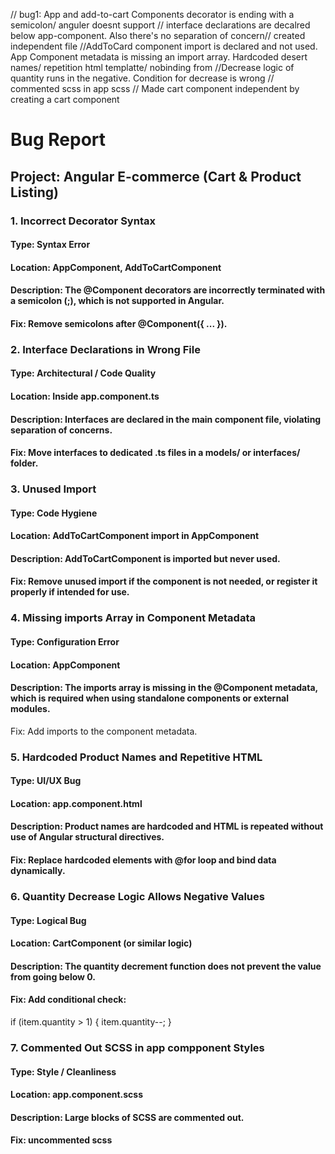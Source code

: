 // bug1: App  and add-to-cart Components decorator is ending with a semicolon/ anguler doesnt support
// interface declarations are decalred below app-component. Also there's no separation of concern// created independent file
//AddToCard component import is declared and not used. App Component metadata is missing an import array.
Hardcoded desert names/ repetition html templatte/ nobinding from 
//Decrease logic of quantity runs in the negative. Condition for decrease is wrong
// commented scss in app scss
// Made cart component independent by creating a cart component 


# Bug Report 
## Project: Angular E-commerce (Cart & Product Listing)
### 1. Incorrect Decorator Syntax
#### Type: Syntax Error

#### Location: AppComponent, AddToCartComponent

#### Description: The @Component decorators are incorrectly terminated with a semicolon (;), which is not supported in Angular.


#### Fix: Remove semicolons after @Component({ ... }).

### 2. Interface Declarations in Wrong File
#### Type: Architectural / Code Quality

#### Location: Inside app.component.ts

#### Description: Interfaces are declared in the main component file, violating separation of concerns.


#### Fix: Move interfaces to dedicated .ts files in a models/ or interfaces/ folder.

### 3. Unused Import
#### Type: Code Hygiene

#### Location: AddToCartComponent import in AppComponent

#### Description: AddToCartComponent is imported but never used.


#### Fix: Remove unused import if the component is not needed, or register it properly if intended for use.

### 4. Missing imports Array in Component Metadata
#### Type: Configuration Error

#### Location: AppComponent

#### Description: The imports array is missing in the @Component metadata, which is required when using standalone components or external modules.


 Fix: Add imports to the component metadata.

### 5. Hardcoded Product Names and Repetitive HTML
#### Type: UI/UX Bug

#### Location: app.component.html

#### Description: Product names are hardcoded and HTML is repeated without use of Angular structural directives.

#### Fix: Replace hardcoded elements with @for loop and bind data dynamically.

### 6. Quantity Decrease Logic Allows Negative Values
#### Type: Logical Bug

#### Location: CartComponent (or similar logic)

#### Description: The quantity decrement function does not prevent the value from going below 0.


#### Fix: Add conditional check:

if (item.quantity > 1) {
  item.quantity--;
}


### 7. Commented Out SCSS in app compponent Styles
#### Type: Style / Cleanliness

#### Location: app.component.scss

#### Description: Large blocks of SCSS are commented out.


#### Fix: uncommented scss 

